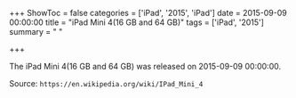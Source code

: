 +++
ShowToc = false
categories = ['iPad', '2015', 'iPad']
date = 2015-09-09 00:00:00
title = "iPad Mini 4(16 GB and 64 GB)"
tags = ['iPad', '2015']
summary = " "

+++

The iPad Mini 4(16 GB and 64 GB) was released on 2015-09-09 00:00:00.

Source: `https://en.wikipedia.org/wiki/IPad_Mini_4`
